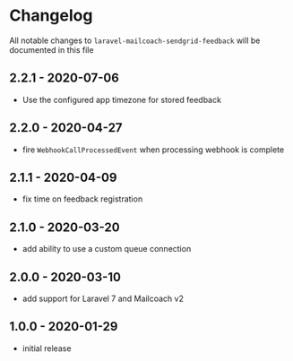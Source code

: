 # Changelog

All notable changes to `laravel-mailcoach-sendgrid-feedback` will be documented in this file

## 2.2.1 - 2020-07-06

- Use the configured app timezone for stored feedback

## 2.2.0 - 2020-04-27

- fire `WebhookCallProcessedEvent` when processing webhook is complete

## 2.1.1 - 2020-04-09

- fix time on feedback registration

## 2.1.0 - 2020-03-20

- add ability to use a custom queue connection

## 2.0.0 - 2020-03-10

- add support for Laravel 7 and Mailcoach v2

## 1.0.0 - 2020-01-29

- initial release
